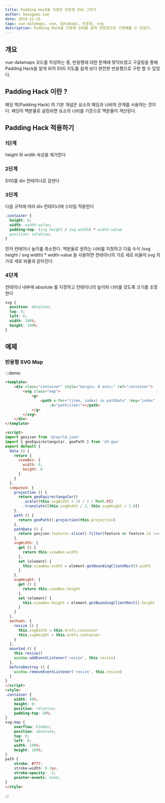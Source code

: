```yaml
---
title: Padding Hack을 이용한 반응형 SVG 그리기
author: Seungwoo Lee
date: 2019-12-15
tags: vue-datamaps, vue, datamaps, 반응형, svg
description: Padding Hack을 이용해 SVG를 쉽게 반응형으로 구현해볼 수 있었다.
---
```


## 개요
vue-datamaps 코드를 작성하는 중, 반응형에 대한 문제에 맞닥뜨렸고 구글링을 통해 Padding Hack을 알게 되어 SVG 지도를 쉽게 보다 완전한 반응형으로 구현 할 수 있었다. 

## Padding Hack 이란 ?
패딩 핵(Padding Hack) 의 기본 개념은 요소의 패딩과 너비의 관계를 사용하는 것이다. 패딩이 백분율로 설정되면 요소의 너비를 기준으로 백분율이 계산된다.

## Padding Hack 적용하기

### 1단계
height 와 width 속성을 제거한다 

### 2단계
SVG를 div 컨테이너로 감싼다 

### 3단계 
다음 규칙에 따라 div 컨테이너에 스타일 적용한다 
```css
.container {
  height: 0;
  width: width-value;
  padding-top: (svg height / svg width) * width-value
  position: relative;
}
```
먼저 컨테이너 높이를 축소한다. 백분율로 원하는 너비를 지정하고 다음 수식 (svg height / svg width) * width-value 을 사용하면 컨테이너의 가로 세로 비율이 svg 의 가로 세로 비율과 같아진다. 

### 4단계 
컨테이너 내부에 absolute 를 지정하고 컨테이너의 높이와 너비를 갖도록 크기를 조정한다 
```css
svg {
  position: absolute;
  top: 0;
  left: 0;
  width: 100%;
  height: 100%;
}

```

## 예제

### 반응형 SVG Map

:::demo
```html
<template>
    <div class="container" style="margin: 0 auto;" ref="container">
        <svg class="map">
            <g>
                <path v-for="(item, index) in pathData" :key="index"
                    :d="path(item)"></path>
            </g>
        </svg>
    </div>
</template>

<script>
import geojson from '@/world.json'
import { geoEquirectangular, geoPath } from 'd3-geo'
export default {
  data () {
    return {
      viewBox: {
        width: 0,
        height: 0
      }
    }
  },
  computed: {
    projection () {
      return geoEquirectangular()
        .scale((this.svgWidth + 1) / 2 / Math.PI)
        .translate([this.svgWidth / 2, this.svgHeight / 1.8])
    },
    path () {
      return geoPath().projection(this.projection)
    },
    pathData () {
      return geojson.features.slice().filter(feature => feature.id !== 'ATA')
    },
    svgWidth: {
      get () {
        return this.viewBox.width
      },
      set (element) {
        this.viewBox.width = element.getBoundingClientRect().width
      }
    },
    svgHeight: {
      get () {
        return this.viewBox.height
      },
      set (element) {
        this.viewBox.height = element.getBoundingClientRect().height
      }
    }
  },
  methods: {
    resize () {
      this.svgWidth = this.$refs.container
      this.svgHeight = this.$refs.container
    }
  },
  mounted () {
    this.resize()
    window.addEventListener('resize', this.resize)
  },
  beforeDestroy () {
    window.removeEventListener('resize', this.resize)
  }
}
</script>
<style>
.container {
    width: 90%;
    height: 0;
    position: relative;
    padding-top: 60%;
}
svg.map {
    overflow: hidden;
    position: absolute;
    top: 0;
    left: 0;
    width: 100%;
    height: 100%;
}
path {
    stroke: #777;
    stroke-width: 0.7px;
    stroke-opacity: .5;
    pointer-events: none;
}
</style>

```
:::



<script>
import geojson from '../.vuepress/world.json'
import { geoEquirectangular, geoPath } from 'd3-geo'
export default {
  data () {
    return {
      viewBox: {
        width: 0,
        height: 0
      }
    }
  },
  computed: {
    projection () {
      return geoEquirectangular()
        .scale((this.svgWidth + 1) / 2 / Math.PI)
        .translate([this.svgWidth / 2, this.svgHeight / 1.8])
    },
    path () {
      return geoPath().projection(this.projection)
    },
    pathData () {
      return geojson.features.slice().filter(feature => feature.id !== 'ATA')
    },
    svgWidth: {
      get () {
        return this.viewBox.width
      },
      set (element) {
        this.viewBox.width = element.getBoundingClientRect().width
      }
    },
    svgHeight: {
      get () {
        return this.viewBox.height
      },
      set (element) {
        this.viewBox.height = element.getBoundingClientRect().height
      }
    }
  },
  methods: {
    resize () {
      this.svgWidth = this.$refs.container
      this.svgHeight = this.$refs.container
    }
  },
  updated () {
    this.resize()
  },
  mounted () {
    if (this.$refs.container) this.resize()
    window.addEventListener('resize', this.resize)
  },
  beforeDestroy () {
    window.removeEventListener('resize', this.resize)
  }
}
</script>
<style>
.container {
    width: 90%;
    height: 0;
    position: relative;
    padding-top: 60%;
}
svg.map {
    overflow: hidden;
    position: absolute;
    top: 0;
    left: 0;
    width: 100%;
    height: 100%;
}
path {
    stroke: #777;
    stroke-width: 0.7px;
    stroke-opacity: .5;
    pointer-events: none;
}
</style>

